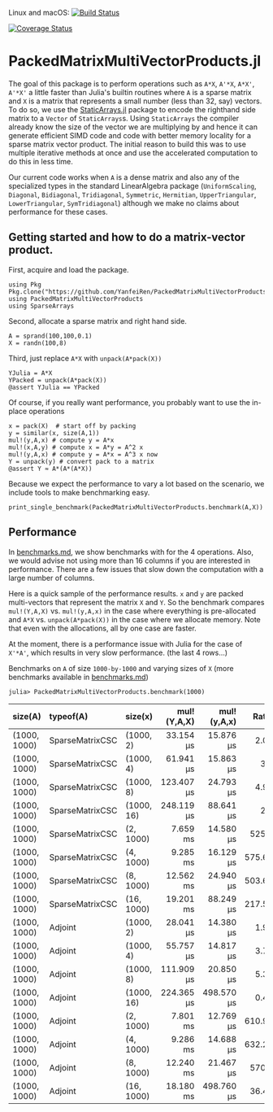 Linux and macOS: [![Build Status](https://travis-ci.org/YanfeiRen/PackedMatrixMultiVectorProducts.jl.svg?branch=master)](https://travis-ci.org/YanfeiRen/PackedMatrixMultiVectorProducts.jl)

[![Coverage Status](https://coveralls.io/repos/YanfeiRen/PackedMatrixMultiVectorProducts.jl/badge.svg?branch=master)](https://coveralls.io/r/YanfeiRen/PackedMatrixMultiVectorProducts.jl?branch=master)

# PackedMatrixMultiVectorProducts.jl

The goal of this package is to perform operations such
as `A*X`, `A'*X`, `A*X'`, `A'*X'` a little faster than Julia's builtin routines
where `A` is a sparse matrix and `X` is a matrix that 
represents a small number (less than 32, say) vectors.
To do so, we use the [StaticArrays.jl](https://github.com/JuliaArrays/StaticArrays.jl) 
package to encode the righthand side matrix to
a `Vector` of `StaticArrays`s. Using `StaticArrays` the compiler already
know the size of the vector we are multiplying by and hence it can generate
efficient SIMD code and code with better memory locality for a sparse matrix
vector product. The initial reason to build this
was to use multiple iterative methods at once and use
the accelerated computation to do this in less time. 

Our current code works when `A` is a dense matrix and also any
of the specialized types in the standard LinearAlgebra package
(`UniformScaling`, `Diagonal`, `Bidiagonal`, `Tridiagonal`, `Symmetric`,
`Hermitian`, `UpperTriangular`, `LowerTriangular`, `SymTridiagonal`) although
we make no claims about performance for these cases.

## Getting started and how to do a matrix-vector product.

First, acquire and load the package. 
```
using Pkg
Pkg.clone("https://github.com/YanfeiRen/PackedMatrixMultiVectorProducts.jl")
using PackedMatrixMultiVectorProducts
using SparseArrays
```

Second, allocate a sparse matrix and right hand side.
```
A = sprand(100,100,0.1)
X = randn(100,8)
```

Third, just replace `A*X` with `unpack(A*pack(X))`
```
YJulia = A*X
YPacked = unpack(A*pack(X))
@assert YJulia == YPacked
```

Of course, if you really want performance, you probably want to use 
the in-place operations
```
x = pack(X)  # start off by packing
y = similar(x, size(A,1))
mul!(y,A,x) # compute y = A*x
mul!(x,A,y) # compute x = A*y = A^2 x
mul!(y,A,x) # compute y = A*x = A^3 x now
Y = unpack(y) # convert pack to a matrix 
@assert Y ≈ A*(A*(A*X))
```

Because we expect the performance to vary a lot based on the
scenario, we include tools to make benchmarking easy. 
```
print_single_benchmark(PackedMatrixMultiVectorProducts.benchmark(A,X))
```

## Performance
In [benchmarks.md](benchmarks.md), we show benchmarks with for the 4 operations.
Also, we would advise not using more than 16 columns if you are interested in
performance. There are a few issues that slow down the computation with a large
number of columns.

Here is a quick sample of the performance results.
`x` and `y` are packed multi-vectors that represent the matrix `X` and `Y`.
So the benchmark compares
`mul!(Y,A,X)` vs. `mul!(y,A,x)` in the case where everything is pre-allocated
and `A*X` vs. `unpack(A*pack(X))` in the case where we allocate memory. 
Note that even with the allocations, all by one case are faster. 

At the moment, there is a performance issue with Julia for the case
of `X'*A'`, which results in very slow performance. (the last 4 rows...)

Benchmarks on `A` of size `1000-by-1000` and varying sizes of `X` (more benchmarks available in [benchmarks.md](benchmarks.md))
```
julia> PackedMatrixMultiVectorProducts.benchmark(1000)
```

| size(A)      | typeof(A)       | size(x)    | mul!(Y,A,X) | mul!(y,A,x) |  Ratio | Julia's A*X | unpack(A*pack(X)) |  Ratio |
|:------------ |:--------------- |:---------- | -----------:| -----------:| ------:| -----------:| -----------------:| ------:|
| (1000, 1000) | SparseMatrixCSC | (1000, 2)  |   33.154 μs |   15.876 μs |   2.09 |   34.247 μs |         24.106 μs |   1.42 |
| (1000, 1000) | SparseMatrixCSC | (1000, 4)  |   61.941 μs |   15.863 μs |    3.9 |   62.732 μs |         27.364 μs |   2.29 |
| (1000, 1000) | SparseMatrixCSC | (1000, 8)  |  123.407 μs |   24.793 μs |   4.98 |  125.089 μs |         43.959 μs |   2.85 |
| (1000, 1000) | SparseMatrixCSC | (1000, 16) |  248.119 μs |   88.641 μs |    2.8 |  249.962 μs |        127.159 μs |   1.97 |
| (1000, 1000) | SparseMatrixCSC | (2, 1000)  |    7.659 ms |   14.580 μs |  525.3 |    7.646 ms |         21.465 μs | 356.23 |
| (1000, 1000) | SparseMatrixCSC | (4, 1000)  |    9.285 ms |   16.129 μs | 575.66 |    9.277 ms |         25.918 μs | 357.93 |
| (1000, 1000) | SparseMatrixCSC | (8, 1000)  |   12.562 ms |   24.940 μs | 503.69 |   12.564 ms |         40.525 μs | 310.02 |
| (1000, 1000) | SparseMatrixCSC | (16, 1000) |   19.201 ms |   88.249 μs | 217.58 |   19.200 ms |        120.361 μs | 159.52 |
| (1000, 1000) | Adjoint         | (1000, 2)  |   28.041 μs |   14.380 μs |   1.95 |   29.448 μs |         20.752 μs |   1.42 |
| (1000, 1000) | Adjoint         | (1000, 4)  |   55.757 μs |   14.817 μs |   3.76 |   57.497 μs |         29.225 μs |   1.97 |
| (1000, 1000) | Adjoint         | (1000, 8)  |  111.909 μs |   20.850 μs |   5.37 |  113.699 μs |         40.880 μs |   2.78 |
| (1000, 1000) | Adjoint         | (1000, 16) |  224.365 μs |  498.570 μs |   0.45 |  226.214 μs |        535.645 μs |   0.42 |
| (1000, 1000) | Adjoint         | (2, 1000)  |    7.801 ms |   12.769 μs | 610.93 |    7.786 ms |         20.492 μs | 379.94 |
| (1000, 1000) | Adjoint         | (4, 1000)  |    9.286 ms |   14.688 μs | 632.24 |    9.262 ms |         26.572 μs | 348.56 |
| (1000, 1000) | Adjoint         | (8, 1000)  |   12.240 ms |   21.467 μs |  570.2 |   12.232 ms |         38.212 μs |  320.1 |
| (1000, 1000) | Adjoint         | (16, 1000) |   18.180 ms |  498.760 μs |  36.45 |   18.196 ms |        529.596 μs |  34.36 |
```
